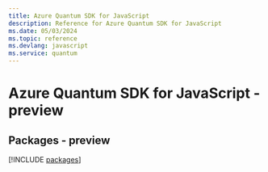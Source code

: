 ```yaml
---
title: Azure Quantum SDK for JavaScript
description: Reference for Azure Quantum SDK for JavaScript
ms.date: 05/03/2024
ms.topic: reference
ms.devlang: javascript
ms.service: quantum
---
```

# Azure Quantum SDK for JavaScript - preview
## Packages - preview
[!INCLUDE [packages](quantum-index.md)]